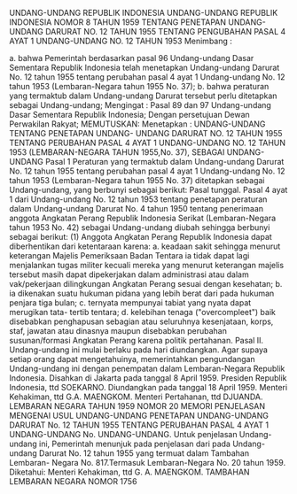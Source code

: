 UNDANG-UNDANG REPUBLIK INDONESIA UNDANG-UNDANG REPUBLIK INDONESIA NOMOR 8 TAHUN 1959 TENTANG PENETAPAN UNDANG-UNDANG DARURAT NO. 12 TAHUN 1955 TENTANG PENGUBAHAN PASAL 4 AYAT 1 UNDANG-UNDANG NO. 12 TAHUN 1953
Menimbang :

a. bahwa Pemerintah berdasarkan pasal 96 Undang-undang Dasar Sementara Republik Indonesia telah menetapkan Undang-undang Darurat No. 12 tahun 1955 tentang perubahan pasal 4 ayat 1 Undang-undang No. 12 tahun 1953 (Lembaran-Negara tahun 1955 No. 37);
b. bahwa peraturan yang termaktub dalam Undang-undang Darurat tersebut perlu ditetapkan sebagai Undang-undang;
Mengingat :
 Pasal 89 dan 97 Undang-undang Dasar Sementara Republik Indonesia; Dengan persetujuan Dewan Perwakilan Rakyat;
MEMUTUSKAN:
 Menetapkan : UNDANG-UNDANG TENTANG PENETAPAN UNDANG- UNDANG DARURAT NO. 12 TAHUN 1955 TENTANG PERUBAHAN PASAL 4 AYAT 1 UNDANG-UNDANG NO. 12 TAHUN 1953 (LEMBARAN-NEGARA TAHUN 1955,No. 37), SEBAGAI UNDANG-UNDANG
Pasal 1
Peraturan yang termaktub dalam Undang-undang Darurat No. 12 tahun 1955 tentang perubahan pasal 4 ayat 1 Undang-undang No. 12 tahun 1953 (Lembaran-Negara tahun 1955 No. 37) ditetapkan sebagai Undang-undang, yang berbunyi sebagai berikut: Pasal tunggal. Pasal 4 ayat 1 dari Undang-undang No. 12 tahun 1953 tentang penetapan peraturan dalam Undang-undang Darurat No. 4 tahun 1950 tentang penerimaan anggota Angkatan Perang Republik Indonesia Serikat (Lembaran-Negara tahun 1953 No. 42) sebagai Undang-undang diubah sehingga berbunyi sebagai berikut:
(1) Anggota Angkatan Perang Republik Indonesia dapat diberhentikan dari ketentaraan karena:
a. keadaan sakit sehingga menurut keterangan Majelis Pemeriksaan Badan Tentara ia tidak dapat lagi menjalankan tugas militer kecuali mereka yang menurut keterangan majelis tersebut masih dapat dipekerjakan dalam administrasi atau dalam vak/pekerjaan dilingkungan Angkatan Perang sesuai dengan kesehatan;
b. ia dikenakan suatu hukuman pidana yang lebih berat dari pada hukuman penjara tiga bulan;
c. ternyata mempunyai tabiat yang nyata dapat merugikan tata- tertib tentara;
d. kelebihan tenaga ("overcompleet") baik disebabkan penghapusan sebagian atau seluruhnya kesenjataan, korps, staf, jawatan atau dinasnya maupun disebabkan perubahan susunan/formasi Angkatan Perang karena politik pertahanan. Pasal II. Undang-undang ini mulai berlaku pada hari diundangkan. Agar supaya setiap orang dapat mengetahuinya, memerintahkan pengundangan Undang-undang ini dengan penempatan dalam Lembaran-Negara Republik Indonesia. Disahkan di Jakarta pada tanggal 8 April 1959. Presiden Republik Indonesia, ttd SOEKARNO. Diundangkan pada tanggal 18 April 1959. Menteri Kehakiman, ttd G.A. MAENGKOM. Menteri Pertahanan, ttd DJUANDA. LEMBARAN NEGARA TAHUN 1959 NOMOR 20 MEMORI PENJELASAN MENGENAI USUL UNDANG-UNDANG PENETAPAN UNDANG-UNDANG DARURAT No. 12 TAHUN 1955 TENTANG PERUBAHAN PASAL 4 AYAT 1 UNDANG-UNDANG No. UNDANG-UNDANG. Untuk penjelasan Undang-undang ini, Pemerintah menunjuk pada penjelasan dari pada Undang-undang Darurat No. 12 tahun 1955 yang termuat dalam Tambahan Lembaran- Negara No. 817.Termasuk Lembaran-Negara No. 20 tahun 1959. Diketahui: Menteri Kehakiman, ttd G. A. MAENGKOM. TAMBAHAN LEMBARAN NEGARA NOMOR 1756